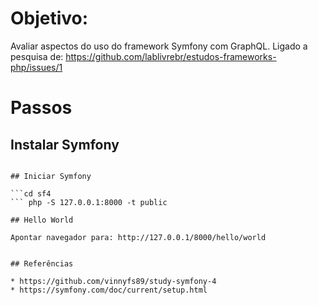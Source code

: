 
# Objetivo:

Avaliar aspectos do uso do framework Symfony com GraphQL. Ligado a pesquisa de: https://github.com/lablivrebr/estudos-frameworks-php/issues/1


# Passos

## Instalar Symfony

```docker run --rm -v $(pwd):/app composer:1.5.1 create-project symfony/skeleton sf4

## Iniciar Symfony

```cd sf4
``` php -S 127.0.0.1:8000 -t public

## Hello World

Apontar navegador para: http://127.0.0.1/8000/hello/world


## Referências

* https://github.com/vinnyfs89/study-symfony-4
* https://symfony.com/doc/current/setup.html
